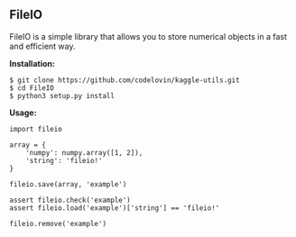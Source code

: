 ## FileIO

FileIO is a simple library that allows you to store numerical objects in a fast and efficient way.

**Installation:**

```
$ git clone https://github.com/codelovin/kaggle-utils.git
$ cd FileIO
$ python3 setup.py install
```

**Usage:**

```
import fileio

array = {
    'numpy': numpy.array([1, 2]),
    'string': 'fileio!'
}

fileio.save(array, 'example')

assert fileio.check('example')
assert fileio.load('example')['string'] == 'fileio!'

fileio.remove('example')
```
